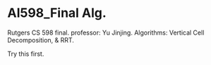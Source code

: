 # AI598_Final Alg.
Rutgers CS 598 final. professor: Yu Jinjing. Algorithms: Vertical Cell Decomposition, &amp; RRT.

Try this first.
